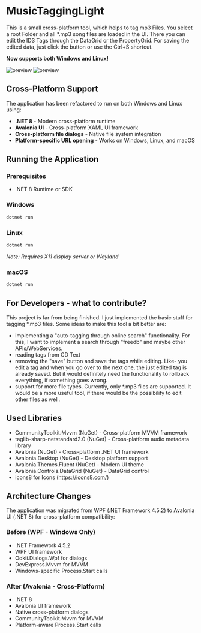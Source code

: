# MusicTaggingLight

This is a small cross-platform tool, which helps to tag mp3 Files. 
You select a root Folder and all \*.mp3 song files are loaded in the UI.
There you can edit the ID3 Tags through the DataGrid or the PropertyGrid.
For saving the edited data, just click the button or use the Ctrl+S shortcut.

**Now supports both Windows and Linux!**

![preview](https://github.com/jvegaf/MusicTaggingLight/blob/master/musictagginglight.png)
![preview](https://github.com/jvegaf/MusicTaggingLight/blob/master/musictagginglight-edit.png)

## Cross-Platform Support

The application has been refactored to run on both Windows and Linux using:
- **.NET 8** - Modern cross-platform runtime
- **Avalonia UI** - Cross-platform XAML UI framework
- **Cross-platform file dialogs** - Native file system integration
- **Platform-specific URL opening** - Works on Windows, Linux, and macOS

## Running the Application

### Prerequisites
- .NET 8 Runtime or SDK

### Windows
```bash
dotnet run
```

### Linux
```bash
dotnet run
```
*Note: Requires X11 display server or Wayland*

### macOS
```bash
dotnet run
```

## For Developers - what to contribute?
This project is far from being finished. I just implemented the basic stuff for tagging \*.mp3 files.
Some ideas to make this tool a bit better are:
- implementing a "auto-tagging through online search" functionality. For this, I want to implement a search through "freedb" and maybe other APIs/WebServices.
- reading tags from CD Text
- removing the "save" button and save the tags while editing. Like- you edit a tag and when you go over to the next one, the just edited tag is already saved.
But it would definitely need the functionality to rollback everything, if something goes wrong.
- support for more file types. Currently, only \*.mp3 files are supported. It would be a more useful tool, if there would be the possibility to edit other files as well.

## Used Libraries
- CommunityToolkit.Mvvm (NuGet) - Cross-platform MVVM framework
- taglib-sharp-netstandard2.0 (NuGet) - Cross-platform audio metadata library
- Avalonia (NuGet) - Cross-platform .NET UI framework
- Avalonia.Desktop (NuGet) - Desktop platform support
- Avalonia.Themes.Fluent (NuGet) - Modern UI theme
- Avalonia.Controls.DataGrid (NuGet) - DataGrid control
- icons8 for Icons (https://icons8.com/)

## Architecture Changes

The application was migrated from WPF (.NET Framework 4.5.2) to Avalonia UI (.NET 8) for cross-platform compatibility:

### Before (WPF - Windows Only)
- .NET Framework 4.5.2
- WPF UI framework
- Ookii.Dialogs.Wpf for dialogs
- DevExpress.Mvvm for MVVM
- Windows-specific Process.Start calls

### After (Avalonia - Cross-Platform)  
- .NET 8
- Avalonia UI framework
- Native cross-platform dialogs
- CommunityToolkit.Mvvm for MVVM
- Platform-aware Process.Start calls
